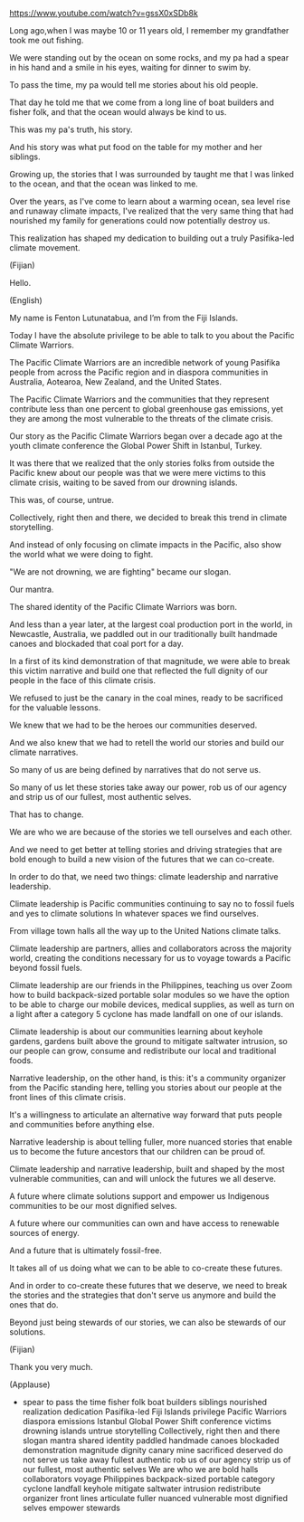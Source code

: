 https://www.youtube.com/watch?v=gssX0xSDb8k

Long ago,when I was maybe 10 or 11 years old, I remember my grandfather took me out fishing.

We were standing out by the ocean on some rocks, and my pa had a spear in his hand and a smile in his eyes, waiting for dinner to swim by.

To pass the time, my pa would tell me stories about his old people.

That day he told me that we come from a long line of boat builders and fisher folk, and that the ocean would always be kind to us.

This was my pa's truth, his story.

And his story was what put food on the table for my mother and her siblings.

Growing up, the stories that I was surrounded by taught me that I was linked to the ocean, and that the ocean was linked to me.

Over the years, as I've come to learn about a warming ocean, sea level rise and runaway climate impacts, I've realized that the very same thing that had nourished my family for generations could now potentially destroy us.

This realization has shaped my dedication to building out a truly Pasifika-led climate movement.

(Fijian) 

Hello.

(English) 

My name is Fenton Lutunatabua, and I’m from the Fiji Islands.

Today I have the absolute privilege to be able to talk to you about the Pacific Climate Warriors.

The Pacific Climate Warriors are an incredible network of young Pasifika people from across the Pacific region and in diaspora communities in Australia, Aotearoa, New Zealand, and the United States.

The Pacific Climate Warriors and the communities that they represent contribute less than one percent to global greenhouse gas emissions, yet they are among the most vulnerable to the threats of the climate crisis.

Our story as the Pacific Climate Warriors began over a decade ago at the youth climate conference the Global Power Shift in Istanbul, Turkey.

It was there that we realized that the only stories folks from outside the Pacific knew about our people was that we were mere victims to this climate crisis, waiting to be saved from our drowning islands.

This was, of course, untrue.

Collectively, right then and there, we decided to break this trend in climate storytelling.

And instead of only focusing on climate impacts in the Pacific, also show the world what we were doing to fight.

"We are not drowning, we are fighting" became our slogan.

Our mantra.

The shared identity of the Pacific Climate Warriors was born.

And less than a year later, at the largest coal production port in the world, in Newcastle, Australia, we paddled out in our traditionally built handmade canoes and blockaded that coal port for a day.

In a first of its kind demonstration of that magnitude, we were able to break this victim narrative and build one that reflected the full dignity of our people in the face of this climate crisis.

We refused to just be the canary in the coal mines, ready to be sacrificed for the valuable lessons.

We knew that we had to be the heroes our communities deserved.

And we also knew that we had to retell the world our stories and build our climate narratives.

So many of us are being defined by narratives that do not serve us.

So many of us let these stories take away our power, rob us of our agency and strip us of our fullest, most authentic selves.

That has to change.

We are who we are because of the stories we tell ourselves and each other.

And we need to get better at telling stories and driving strategies that are bold enough to build a new vision of the futures that we can co-create.

In order to do that, we need two things: climate leadership and narrative leadership.

Climate leadership is Pacific communities continuing to say no to fossil fuels and yes to climate solutions In whatever spaces we find ourselves.

From village town halls all the way up to the United Nations climate talks.

Climate leadership are partners, allies and collaborators across the majority world, creating the conditions necessary for us to voyage towards a Pacific beyond fossil fuels.

Climate leadership are our friends in the Philippines, teaching us over Zoom how to build backpack-sized portable solar modules so we have the option to be able to charge our mobile devices, medical supplies, as well as turn on a light after a category 5 cyclone has made landfall on one of our islands.

Climate leadership is about our communities learning about keyhole gardens, gardens built above the ground to mitigate saltwater intrusion, so our people can grow, consume and redistribute our local and traditional foods.

Narrative leadership, on the other hand, is this: it's a community organizer from the Pacific standing here, telling you stories about our people at the front lines of this climate crisis.

It's a willingness to articulate an alternative way forward that puts people and communities before anything else.

Narrative leadership is about telling fuller, more nuanced stories that enable us to become the future ancestors that our children can be proud of.

Climate leadership and narrative leadership, built and shaped by the most vulnerable communities, can and will unlock the futures we all deserve.

A future where climate solutions support and empower us Indigenous communities to be our most dignified selves.

A future where our communities can own and have access to renewable sources of energy.

And a future that is ultimately fossil-free.

It takes all of us doing what we can to be able to co-create these futures.

And in order to co-create these futures that we deserve, we need to break the stories and the strategies that don't serve us anymore and build the ones that do.

Beyond just being stewards of our stories, we can also be stewards of our solutions.

(Fijian) 

Thank you very much.

(Applause)

- spear 
to pass the time 
fisher folk 
boat builders 
siblings 
nourished 
realization 
dedication 
Pasifika-led 
Fiji 
Islands 
privilege 
Pacific Warriors 
diaspora 
emissions 
Istanbul 
Global Power Shift 
conference 
victims 
drowning islands 
untrue 
storytelling 
Collectively, right then and there 
slogan 
mantra 
shared 
identity 
paddled 
handmade 
canoes 
blockaded 
demonstration 
magnitude 
dignity 
canary 
mine 
sacrificed 
deserved 
do not serve us 
take away 
fullest 
authentic 
rob us of our agency 
strip us of our fullest, most authentic selves 
We are who we are 
bold 
halls 
collaborators 
voyage 
Philippines 
backpack-sized 
portable 
category 
cyclone 
landfall 
keyhole 
mitigate 
saltwater 
intrusion 
redistribute 
organizer 
front lines 
articulate 
fuller 
nuanced 
vulnerable 
most dignified 
selves 
empower 
stewards










